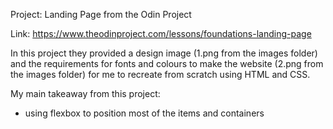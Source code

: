 Project: Landing Page from the Odin Project 

Link: https://www.theodinproject.com/lessons/foundations-landing-page

In this project they provided a design image (1.png from the images folder) and the requirements for fonts and colours to make the website (2.png from the images folder) for me to recreate from scratch using HTML and CSS. 

My main takeaway from this project: 
- using flexbox to position most of the items and containers
